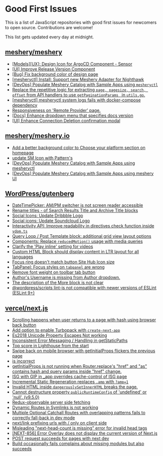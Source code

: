 # Good First Issues

This is a list of JavaScript repositories with good first issues for newcomers to open source. Contributions are welcome!

This list gets updated every day at midnight.

## [meshery/meshery](https://github.com/meshery/meshery)

- [[Models][UX]: Design Icon for ArgoCD Component - Sensor](https://github.com/meshery/meshery/issues/10300)
- [[UI] Improve Release Version Component](https://github.com/meshery/meshery/issues/9569)
- [[Bug] Fix background color of design page](https://github.com/meshery/meshery/issues/10775)
- [[mesheryctl] Install: Support new Meshery Adapter for Nighthawk](https://github.com/meshery/meshery/issues/10371)
- [[DevOps] Populate Meshery Catalog with Sample Apps using `mesheryctl`](https://github.com/meshery/meshery/issues/10458)
- [Replace the repetitive logic for extracting `page, pagesize, search, offset` from API handlers to use  `getPaginationParams ` in `utils.go`.](https://github.com/meshery/meshery/issues/10825)
- [[mesheryctl] mesheryctl system logs fails with docker-compose dependency](https://github.com/meshery/meshery/issues/10777)
- [Responsiveness on 'Remote Provider' page.](https://github.com/meshery/meshery/issues/10743)
- [[Docs] Enhance dropdown menu that specifies docs version](https://github.com/meshery/meshery/issues/9227)
- [[UI] Enhance Connection Deletion confirmation modal](https://github.com/meshery/meshery/issues/10558)

## [meshery/meshery.io](https://github.com/meshery/meshery.io)

- [Add a better background color to Choose your platform section on homepage](https://github.com/meshery/meshery.io/issues/1735)
- [update SM Icon with Pattern's](https://github.com/meshery/meshery.io/issues/1744)
- [[DevOps] Populate Meshery Catalog with Sample Apps using mesheryctl](https://github.com/meshery/meshery.io/issues/1650)
- [[DevOps] Populate Meshery Catalog with Sample Apps using meshery UI](https://github.com/meshery/meshery.io/issues/1699)

## [WordPress/gutenberg](https://github.com/WordPress/gutenberg)

- [DateTimePicker: AM/PM switcher is not screen reader accessible](https://github.com/WordPress/gutenberg/issues/61163)
- [Rename titles - of Search Results Title and Archive Title blocks](https://github.com/WordPress/gutenberg/issues/60701)
- [Social Icons: Update Dribbble Logo](https://github.com/WordPress/gutenberg/issues/59090)
- [Social icons: Update Soundcloud Logo](https://github.com/WordPress/gutenberg/issues/59084)
- [Interactivity API: Improve readability in directives check function inside `vdom.ts`](https://github.com/WordPress/gutenberg/issues/61455)
- [Query Loop / Post Template block: additional grid view layout options ](https://github.com/WordPress/gutenberg/issues/61298)
- [Components: Replace `reducedMotion()` usage with media queries](https://github.com/WordPress/gutenberg/issues/60902)
- [Clarify the 'Play inline' setting for videos](https://github.com/WordPress/gutenberg/issues/60867)
- [Custom HTML Block should display content in LTR layout for all languages](https://github.com/WordPress/gutenberg/issues/61324)
- [Focus ring doesn't match button Site Hub Icon size](https://github.com/WordPress/gutenberg/issues/61339)
- [TabPanel: Focus styles on `tabpanel` are wrong](https://github.com/WordPress/gutenberg/issues/60663)
- [Remove font weight on toolbar tab button](https://github.com/WordPress/gutenberg/issues/61254)
- [Author's Username is missing from Author dropdown.](https://github.com/WordPress/gutenberg/issues/17364)
- [The description of the More block is not clear](https://github.com/WordPress/gutenberg/issues/41854)
- [@wordpress/scripts lint-js not compatible with newer versions of ESLint (ESLint 9+)](https://github.com/WordPress/gutenberg/issues/55499)

## [vercel/next.js](https://github.com/vercel/next.js)

- [Scrolling happens when user returns to a page with hash using browser back button](https://github.com/vercel/next.js/issues/13653)
- [Add option to enable Turbopack with `create-next-app`](https://github.com/vercel/next.js/issues/65924)
- [Es2018 Unicode Property Escapes Not working](https://github.com/vercel/next.js/issues/19303)
- [Inconsistent Error Messaging / Handling in getStaticPaths](https://github.com/vercel/next.js/issues/41281)
- [Top score in Lighthouse from the start](https://github.com/vercel/next.js/issues/40418)
- [Swipe back on mobile browser with getInitialProps flickers the previous page](https://github.com/vercel/next.js/issues/10465)
- [<AppTree /> is incorrect](https://github.com/vercel/next.js/issues/9336)
- [getInitialProps is not running when Router.replace's "href" and "as" contains hash and query params inside "href" change.](https://github.com/vercel/next.js/issues/10900)
- [ISG with GIP in _app overrides cache-control of ISG page](https://github.com/vercel/next.js/issues/14244)
- [Incremental Static Regeneration replaces `.amp` with `?amp=1`](https://github.com/vercel/next.js/issues/14251)
- [Invalid HTML inside `dangerouslySetInnerHTML` breaks the page.](https://github.com/vercel/next.js/issues/14797)
- [Cannot destructure property `publicRuntimeConfig` of 'undefined' or 'null'. (v9.5.0)](https://github.com/vercel/next.js/issues/15568)
- [Redux-observable server side fetching](https://github.com/vercel/next.js/issues/15971)
- [Dynamic Routes in Symlinks is not working](https://github.com/vercel/next.js/issues/16660)
- [Multiple Optional Catchall Routes with overlapping patterns fails to correctly fall-back in dev mode](https://github.com/vercel/next.js/issues/17367)
- [next/link prefixing urls with / only on client side](https://github.com/vercel/next.js/issues/19922)
- [Misleading "next-head-count is missing" error for invalid head tags](https://github.com/vercel/next.js/issues/20924)
- [[NEXT-856] Error Overlay does not display the current version of Next.js](https://github.com/vercel/next.js/issues/47124)
- [POST request succeeds for pages with next dev](https://github.com/vercel/next.js/issues/38863)
- [Build occasionally fails complains about missing modules but also succeeds](https://github.com/vercel/next.js/issues/15874)

